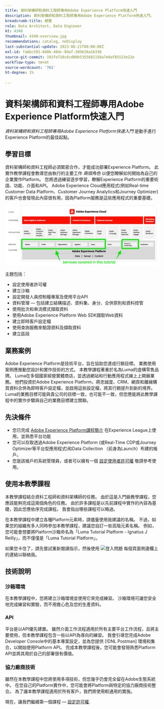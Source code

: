 ```yaml
---
title: 資料架構師和資料工程師專用Adobe Experience Platform快速入門
description: 資料架構師和資料工程師專用Adobe Experience Platform快速入門。
breadcrumb-title: 總覽
role: Data Architect, Data Engineer
kt: 4348
thumbnail: 4348-overview.jpg
recommendations: catalog, noDisplay
last-substantial-update: 2023-06-21T00:00:00Z
exl-id: fabbc591-840b-40dc-89af-305626a16338
source-git-commit: 191fe710c6cd00b5355881158a7e0af85523e22e
workflow-type: tm+mt
source-wordcount: '761'
ht-degree: 1%

---
```


# 資料架構師和資料工程師專用Adobe Experience Platform快速入門

<!--5min-->

_資料架構師和資料工程師專用Adobe Experience Platform快速入門_ 是動手進行Experience Platform的最佳起點。


<!--How do we address ETL-->

## 學習目標

資料架構師和資料工程師必須緊密合作，才能成功部署Experience Platform。 此實作教學課程會教導您由執行的主要工作 _兩個角色_ 以便您瞭解如何開始為自己的企業實作Platform。 您將透過練習逐步學習，瞭解Experience Platform的重要術語、功能、介面和API。 Adobe Experience Cloud應用程式(例如Real-time Customer Data Platform、Customer Journey Analytics和Journey Optimizer)的客戶也會發現此內容很有用，因為Platform服務是這些應用程式的重要基礎。

![重點說明本教學課程涵蓋之Platform服務的Adobe Experience Cloud行銷結構 — 身分、設定檔、分段、擷取、查詢和治理](assets/marketecture.png)

主題包括：

* 設定使用者許可權
* 建立沙箱
* 設定開發人員控制檯專案及使用平台API
* 資料管理 — 包括建立結構描述、資料集、身分、合併原則和資料控管
* 使用批次和串流模式擷取資料
* 使用Adobe Experience Platform Web SDK擷取Web資料
* 建立即時客戶設定檔
* 使用查詢服務來驗證資料及擷取資料
* 建立區段

## 業務案例

Adobe Experience Platform是技術平台，旨在協助您達成行銷目標。 業務使用案例應推動您設計和實作技術的方式。 本教學課程著重於名為Luma的虛構零售品牌。 Luma在多個國家經營實體商店，並透過網站和行動應用程式線上上開展業務。 他們投資於Adobe Experience Platform，將忠誠度、CRM、網頁和離線購買資料合併為即時客戶設定檔，並啟用這些設定檔，將其行銷提升到新的境界。 Luma的業務目標可能與貴公司的目標一致，也可能不一致，但您應能將此教學課程中的實作步驟與自己的業務目標建立關聯。

## 先決條件

* 您已完成 [Adobe Experience Platform課程簡介](https://experienceleague.adobe.com/?recommended=ExperiencePlatform-U-1-2020.1) 在Experience League上使用，並熟悉平台功能
* 您可以存取透過Adobe Experience Platform (或Real-Time CDP或Journey Optimizer等平台型應用程式)和Data Collection （前身為Launch）布建的帳戶。
* 您是該帳戶的系統管理員，或者可以擁有一個 [設定使用者許可權](configure-permissions.md) 敬請參考使用。

## 使用本教學課程

本教學課程結合資料工程師和資料架構師的任務。 由於這是入門級教學課程，您應該能夠完成這兩個角色的任務。 由於許多課程是以先前課程中實作的內容為基礎，因此您應依序完成課程。 我會指出哪些課程可以略過。

在本教學課程中建立各種Platform元素時，請儘量使用我建議的名稱。 不過，如果您的組織有多人同時參加本教學課程，建議您自訂一些高階元素名稱。 例如，您可能會想要將Platform沙箱命名為「Luma Tutorial Platform - Ignatius J Reilly」，而不僅僅是「Luma Tutorial Platform」。

如果您卡住了，請先嘗試重新閱讀指示，然後使用 ![登入問題](https://experienceleague.adobe.com/assets/img/feedback.svg) 每個頁面側邊欄上的連結以聯絡我。

## 技術說明

### 沙箱環境

在本教學課程中，您將建立沙箱環境並使用它來完成練習。 沙箱環境可讓您安全地完成練習和實驗，而不用擔心危及您的生產資料。

### API

平台是以API優先建置。 雖然介面工作流程適用於所有主要平台工作流程，且將主要使用，但本教學課程包含一些以API為導向的練習。 我會引導您完成Adobe Developer Console中的基本專案設定，並為您提供 [!DNL Postman] 環境和集合，以開始使用Platform API。 完成本教學課程後，您可能會發現熟悉Platform API並將其用於自己的部署很有價值。

### 協力廠商技術

雖然在本教學課程中您將使用多項技術，但您幾乎仍會完全留在Adobe生態系統中。 在您自己的Platform實作中，您可能會將Platform與特定的協力廠商技術整合。 為了讓本教學課程適用於所有客戶，我們將使用較通用的實施。

現在，讓我們繼續第一個課程 — [設定許可權](configure-permissions.md).
